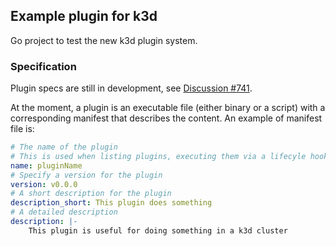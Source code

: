 ## Example plugin for k3d

Go project to test the new k3d plugin system.

### Specification
Plugin specs are still in development, see [Discussion #741](https://github.com/rancher/k3d/discussions/741).

At the moment, a plugin is an executable file (either binary or a script) with a corresponding manifest that describes the content.
An example of manifest file is:
```yaml
# The name of the plugin
# This is used when listing plugins, executing them via a lifecyle hook or directly from CLI
name: pluginName
# Specify a version for the plugin
version: v0.0.0
# A short description for the plugin
description_short: This plugin does something
# A detailed description
description: |-
    This plugin is useful for doing something in a k3d cluster
```
